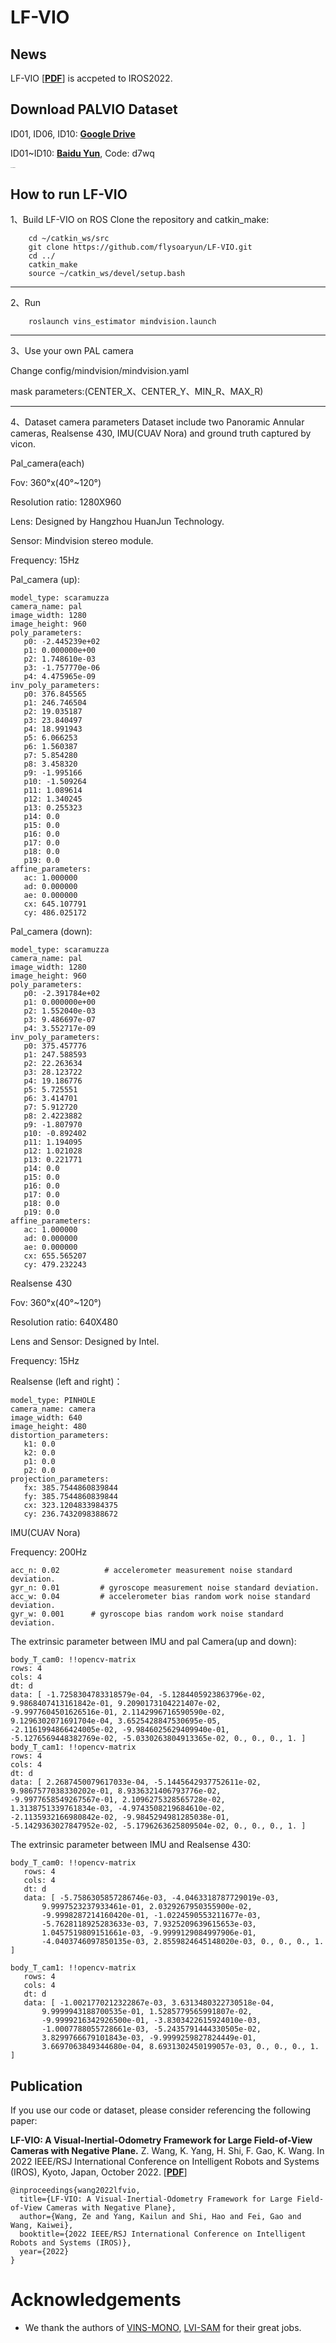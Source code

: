 # LF-VIO

## News 
LF-VIO [[**PDF**](https://arxiv.org/pdf/2202.12613)] is accpeted to IROS2022.

## Download PALVIO Dataset
  ID01, ID06, ID10: [**Google Drive**](https://drive.google.com/drive/folders/1RdnUtMulDuhWBfAgq_CLp18EgDvTrZ89?usp=sharing)
  
  ID01~ID10: [**Baidu Yun**](https://pan.baidu.com/s/1o6TgcDwfcDIFl6n9dzsysA), Code: d7wq 

<img src="figure\LF-VIO-hardware.png" alt="Hardware" style="zoom: 10%;" />

## How to run LF-VIO
1、Build LF-VIO on ROS
Clone the repository and catkin_make:
```
    cd ~/catkin_ws/src
    git clone https://github.com/flysoaryun/LF-VIO.git
    cd ../
    catkin_make
    source ~/catkin_ws/devel/setup.bash
```
---

2、Run
```
    roslaunch vins_estimator mindvision.launch
```
---
3、Use your own PAL camera

Change config/mindvision/mindvision.yaml 

mask parameters:(CENTER_X、CENTER_Y、MIN_R、MAX_R)

---

4、Dataset camera parameters
Dataset include two Panoramic Annular cameras, Realsense 430, IMU(CUAV Nora) and ground truth captured by vicon.

Pal_camera(each)

Fov: 360°x(40°~120°)

Resolution ratio: 1280X960

Lens: Designed by Hangzhou HuanJun Technology.

Sensor: Mindvision stereo module.

Frequency: 15Hz


Pal_camera (up):
```
model_type: scaramuzza
camera_name: pal
image_width: 1280
image_height: 960
poly_parameters:
   p0: -2.445239e+02
   p1: 0.000000e+00
   p2: 1.748610e-03
   p3: -1.757770e-06
   p4: 4.475965e-09 
inv_poly_parameters:
   p0: 376.845565
   p1: 246.746504
   p2: 19.035187
   p3: 23.840497
   p4: 18.991943
   p5: 6.066253
   p6: 1.560387
   p7: 5.854280
   p8: 3.458320
   p9: -1.995166
   p10: -1.509264
   p11: 1.089614
   p12: 1.340245
   p13: 0.255323 
   p14: 0.0
   p15: 0.0
   p16: 0.0
   p17: 0.0
   p18: 0.0 
   p19: 0.0 
affine_parameters:
   ac: 1.000000
   ad: 0.000000
   ae: 0.000000
   cx: 645.107791
   cy: 486.025172
```
Pal_camera (down): 
```
model_type: scaramuzza
camera_name: pal
image_width: 1280
image_height: 960
poly_parameters:
   p0: -2.391784e+02
   p1: 0.000000e+00
   p2: 1.552040e-03
   p3: 9.486697e-07
   p4: 3.552717e-09 
inv_poly_parameters:
   p0: 375.457776
   p1: 247.588593
   p2: 22.263634
   p3: 28.123722
   p4: 19.186776
   p5: 5.725551
   p6: 3.414701
   p7: 5.912720
   p8: 2.4223882
   p9: -1.807970
   p10: -0.892402
   p11: 1.194095
   p12: 1.021028
   p13: 0.221771 
   p14: 0.0
   p15: 0.0
   p16: 0.0
   p17: 0.0
   p18: 0.0 
   p19: 0.0 
affine_parameters:
   ac: 1.000000
   ad: 0.000000
   ae: 0.000000
   cx: 655.565207
   cy: 479.232243

```
Realsense 430

Fov: 360°x(40°~120°)

Resolution ratio: 640X480

Lens and Sensor: Designed by Intel.

Frequency: 15Hz

Realsense (left and right)：
```
model_type: PINHOLE
camera_name: camera
image_width: 640
image_height: 480
distortion_parameters:
   k1: 0.0
   k2: 0.0
   p1: 0.0
   p2: 0.0
projection_parameters:
   fx: 385.7544860839844
   fy: 385.7544860839844
   cx: 323.1204833984375
   cy: 236.7432098388672
```
IMU(CUAV Nora)

Frequency: 200Hz
```
acc_n: 0.02          # accelerometer measurement noise standard deviation.
gyr_n: 0.01         # gyroscope measurement noise standard deviation.    
acc_w: 0.04         # accelerometer bias random work noise standard deviation.  
gyr_w: 0.001      # gyroscope bias random work noise standard deviation.    
```

The extrinsic parameter between IMU and pal Camera(up and down):
```
body_T_cam0: !!opencv-matrix
rows: 4
cols: 4
dt: d
data: [ -1.7258304783318579e-04, -5.1284405923863796e-02,
9.9868407413161842e-01, 9.2090173104221407e-02,
-9.9977604501626516e-01, 2.1142996716590590e-02,
9.1296302071691704e-04, 3.6525428847530695e-05,
-2.1161994866424005e-02, -9.9846025629409940e-01,
-5.1276569448382769e-02, -5.0330263804913365e-02, 0., 0., 0., 1. ]
body_T_cam1: !!opencv-matrix
rows: 4
cols: 4
dt: d
data: [ 2.2687450079617033e-04, -5.1445642937752611e-02,
9.9867577038330202e-01, 8.9336321406793776e-02,
-9.9977658549267567e-01, 2.1096275328565728e-02,
1.3138751339761834e-03, -4.9743508219684610e-02,
-2.1135932166980842e-02, -9.9845294981285038e-01,
-5.1429363027847952e-02, -5.1796263625809504e-02, 0., 0., 0., 1. ]
```

The extrinsic parameter between IMU and Realsense 430:
```
body_T_cam0: !!opencv-matrix
   rows: 4
   cols: 4
   dt: d
   data: [ -5.7586305857286746e-03, -4.0463318787729019e-03,
       9.9997523237933461e-01, 2.0329267950355900e-02,
       -9.9998287214160420e-01, -1.0224590553211677e-03,
       -5.7628118925283633e-03, 7.9325209639615653e-03,
       1.0457519809151661e-03, -9.9999129084997906e-01,
       -4.0403746097850135e-03, 2.8559824645148020e-03, 0., 0., 0., 1. ]

body_T_cam1: !!opencv-matrix
   rows: 4
   cols: 4
   dt: d
   data: [ -1.0021770212322867e-03, 3.6313480322730518e-04,
       9.9999943188700535e-01, 1.5285779565991807e-02,
       -9.9999216342926500e-01, -3.8303422615924010e-03,
       -1.0007788055728661e-03, -5.2435791444330505e-02,
       3.8299766679101843e-03, -9.9999259827824449e-01,
       3.6697063849344680e-04, 8.6931302450199057e-03, 0., 0., 0., 1. ]
```


## Publication
If you use our code or dataset, please consider referencing the following paper:

**LF-VIO: A Visual-Inertial-Odometry Framework for Large Field-of-View Cameras with Negative Plane.**
Z. Wang, K. Yang, H. Shi, F. Gao, K. Wang. 
In 2022 IEEE/RSJ International Conference on Intelligent Robots and Systems (IROS), Kyoto, Japan, October 2022.
[[**PDF**](https://arxiv.org/pdf/2202.12613)]

```
@inproceedings{wang2022lfvio,
  title={LF-VIO: A Visual-Inertial-Odometry Framework for Large Field-of-View Cameras with Negative Plane},
  author={Wang, Ze and Yang, Kailun and Shi, Hao and Fei, Gao and Wang, Kaiwei},
  booktitle={2022 IEEE/RSJ International Conference on Intelligent Robots and Systems (IROS)},
  year={2022}
}
```


# Acknowledgements

- We thank the authors of [VINS-MONO](https://github.com/HKUST-Aerial-Robotics/VINS-Mono), [LVI-SAM](https://github.com/TixiaoShan/LVI-SAM) for their great jobs.
